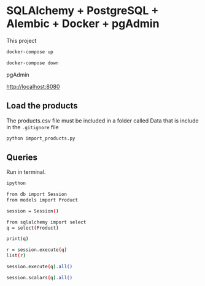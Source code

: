 # SQLAlchemy + PostgreSQL + Alembic + Docker + pgAdmin

This project

```bash
docker-compose up
```

```bash
docker-compose down
```

pgAdmin

<http://localhost:8080>

## Load the products

The products.csv file must be included in a folder called Data that is include in the `.gitignore` file

```bash
python import_products.py
```

## Queries

Run in terminal.

```bash
ipython
```

```bash
from db import Session
from models import Product

session = Session()

from sqlalchemy import select
q = select(Product)
```

```bash
print(q)
```

```bash
r = session.execute(q)
list(r)
```

```bash
session.execute(q).all()
```

```bash
session.scalars(q).all()
```
